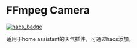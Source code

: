 # FFmpeg Camera
[![hacs_badge](https://img.shields.io/badge/HACS-Custom-41BDF5.svg)](https://github.com/hacs/integration)

适用于home assistant的天气插件，可通过hacs添加。